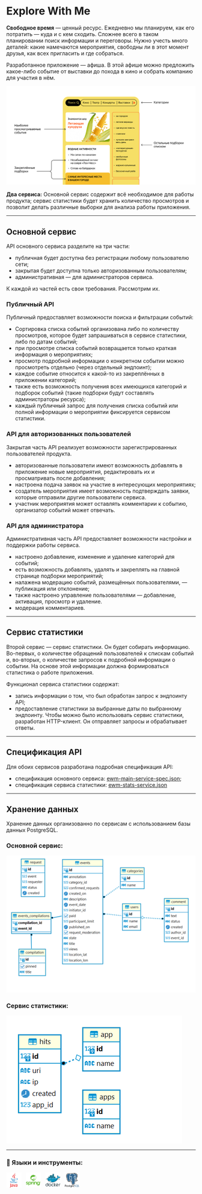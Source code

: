 # Explore With Me

**Свободное время** — ценный ресурс. Ежедневно мы планируем, как его потратить — куда и с кем сходить. Сложнее всего в таком планировании поиск информации и переговоры. Нужно учесть много деталей: какие намечаются мероприятия, свободны ли в этот момент друзья, как всех пригласить и где собраться.

Разработанное приложение — афиша. В этой афише можно предложить какое-либо событие от выставки до похода в кино и собрать компанию для участия в нём.

![Главная страница](/img/Image.png)

**Два сервиса:**
Основной сервис содержит всё необходимое для работы продукта;
сервис статистики будет хранить количество просмотров и позволит делать различные выборки для анализа работы приложения.

---

## Основной сервис
API основного сервиса разделите на три части:
* публичная будет доступна без регистрации любому пользователю сети;
* закрытая будет доступна только авторизованным пользователям;
* административная — для администраторов сервиса.

К каждой из частей есть свои требования. Рассмотрим их.
### Публичный API
Публичный предоставляет возможности поиска и фильтрации событий:
* Сортировка списка событий организована либо по количеству просмотров, которое будет запрашиваться в сервисе статистики, либо по датам событий;
* при просмотре списка событий возвращается только краткая информация о мероприятиях;
* просмотр подробной информации о конкретном событии можно просмотреть отдельно (через отдельный эндпоинт);
* каждое событие относится к какой-то из закреплённых в приложении категорий;
* также есть возможность получения всех имеющихся категорий и подборок событий (такие подборки будут составлять администраторы ресурса);
* каждый публичный запрос для получения списка событий или полной информации о мероприятии фиксируется сервисом статистики.

### API для авторизованных пользователей
Закрытая часть API реализует возможности зарегистрированных пользователей продукта.
* авторизованные пользователи имеют возможность добавлять в приложение новые мероприятия, редактировать их и просматривать после добавления;
* настроена подача заявок на участие в интересующих мероприятиях;
* создатель мероприятия имеет возможность подтверждать заявки, которые отправили другие пользователи сервиса.
* участник мероприятия может оставлять комментарии к событию, организатор событий может отвечать.

### API для администратора
Административная часть API предоставляет возможности настройки и поддержки работы сервиса.
* настроено добавление, изменение и удаление категорий для событий;
* есть возможность добавлять, удалять и закреплять на главной странице подборки мероприятий;
* налажена модерацию событий, размещённых пользователями, — публикация или отклонение;
* также настроено управление пользователями — добавление, активация, просмотр и удаление.
* модерация комментариев.

---

## Сервис статистики
Второй сервис — сервис статистики. Он будет собирать информацию. Во-первых, о количестве обращений пользователей к спискам событий и, во-вторых, о количестве запросов к подробной информации о событии. На основе этой информации должна формироваться статистика о работе приложения.

Функционал сервиса статистики содержат:
* запись информации о том, что был обработан запрос к эндпоинту API;
* предоставление статистики за выбранные даты по выбранному эндпоинту.
Чтобы можно было использовать сервис статистики, разработан HTTP-клиент. Он отправляет запросы и обрабатывает ответы. 

---

## Спецификация API
Для обоих сервисов разработана подробная спецификация API:
* спецификация основного сервиса: [ewm-main-service-spec.json](ewm-main-service-spec.json);
* спецификация сервиса статистики: [ewm-stats-service.json](ewm-stats-service-spec.json)

---

## Хранение данных
Хранение данных организованно по сервисам с использованием базы данных PostgreSQL.

### Основной сервис:

![Таблицы сновного сервиса](/img/2023-02-15_16-21-42.png)

### Сервис статистики:

![Таблицы сервиса статистики](/img/2023-02-15_16-31-43.png)

---

### :pushpin: Языки и инструменты:

<div>
<img src="https://github.com/devicons/devicon/blob/master/icons/java/java-original-wordmark.svg" title="Java" alt="Java" width="40" height="40"/>&nbsp&nbsp;
<img src="https://github.com/devicons/devicon/blob/master/icons/spring/spring-original-wordmark.svg" title="Spring" alt="Spring" width="40" height="40"/>&nbsp&nbsp;
<img src="https://github.com/devicons/devicon/blob/master/icons/docker/docker-original-wordmark.svg" title="Docker" alt="Docker" width="40" height="40"/>&nbsp&nbsp;
<img src="https://github.com/devicons/devicon/blob/master/icons/postgresql/postgresql-original-wordmark.svg" title="Postgresql" alt="Postgresql" width="40" height="40"/>&nbsp&nbsp;
</div>

